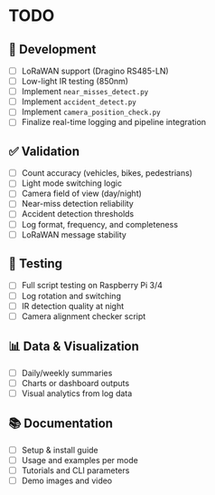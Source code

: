 # TODO


## 🔧 Development
- [ ] LoRaWAN support (Dragino RS485-LN)
- [ ] Low-light IR testing (850nm)
- [ ] Implement `near_misses_detect.py`
- [ ] Implement `accident_detect.py`
- [ ] Implement `camera_position_check.py`
- [ ] Finalize real-time logging and pipeline integration

## ✅ Validation
- [ ] Count accuracy (vehicles, bikes, pedestrians)
- [ ] Light mode switching logic
- [ ] Camera field of view (day/night)
- [ ] Near-miss detection reliability
- [ ] Accident detection thresholds
- [ ] Log format, frequency, and completeness
- [ ] LoRaWAN message stability

## 🧪 Testing
- [ ] Full script testing on Raspberry Pi 3/4
- [ ] Log rotation and switching
- [ ] IR detection quality at night
- [ ] Camera alignment checker script

## 📊 Data & Visualization
- [ ] Daily/weekly summaries
- [ ] Charts or dashboard outputs
- [ ] Visual analytics from log data

## 📚 Documentation
- [ ] Setup & install guide
- [ ] Usage and examples per mode
- [ ] Tutorials and CLI parameters
- [ ] Demo images and video